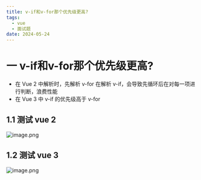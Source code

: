 ```yaml
---
title: v-if和v-for那个优先级更高?
tags:
  - vue
  - 面试题
date: 2024-05-24
---
```

# 一 v-if和v-for那个优先级更高?

- 在 Vue 2 中解析时，先解析 v-for 在解析 v-if，会导致先循环后在对每一项进行判断，浪费性能
- 在 Vue 3 中 v-if 的优先级高于 v-for

## 1.1 测试 vue 2

![image.png](https://i.imgur.com/VXV6qN0.png)

## 1.2 测试 vue 3

![image.png](https://i.imgur.com/xA9dzLp.png)
